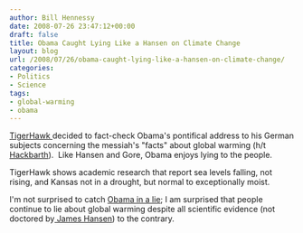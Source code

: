 ```yaml
---
author: Bill Hennessy
date: 2008-07-26 23:47:12+00:00
draft: false
title: Obama Caught Lying Like a Hansen on Climate Change
layout: blog
url: /2008/07/26/obama-caught-lying-like-a-hansen-on-climate-change/
categories:
- Politics
- Science
tags:
- global-warming
- obama
---
```


[TigerHawk ](https://tigerhawk.blogspot.com/2008/07/fact-checking-barack-obama-on-climate.html)decided to fact-check Obama's pontifical address to his German subjects concerning the messiah's "facts" about global warming (h/t [Hackbarth](https://www.theamericanmind.com/)).  Like Hansen and Gore, Obama enjoys lying to the people. 

TigerHawk shows academic research that report sea levels falling, not rising, and Kansas not in a drought, but normal to exceptionally moist.

I'm not surprised to catch [Obama in a lie](https://hennessysview.com/2008/03/01/so-obama-lies/); I am surprised that people continue to lie about global warming despite all scientific evidence (not doctored by[ James Hansen](https://hennessysview.com/2008/07/23/dr-james-hansen-of-giss-is-a-liar-and-a-fraud/)) to the contrary.
